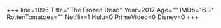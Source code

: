 +++
line=1096
Title="The Frozen Dead"
Year=2017
Age=""
IMDb="6.3"
RottenTomatoes=""
Netflix=1
Hulu=0
PrimeVideo=0
Disney=0
+++

